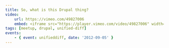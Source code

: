 ```yaml
---
title: So, what is this Drupal thing?
video:
    url: https://vimeo.com/49827006
    embed: <iframe src="https://player.vimeo.com/video/49827006" width="640" height="360" frameborder="0" webkitallowfullscreen mozallowfullscreen allowfullscreen></iframe>
tags: [meetup, drupal, unified-diff]
events:
    - { event: unifieddiff, date: '2012-09-05' }
---
```


